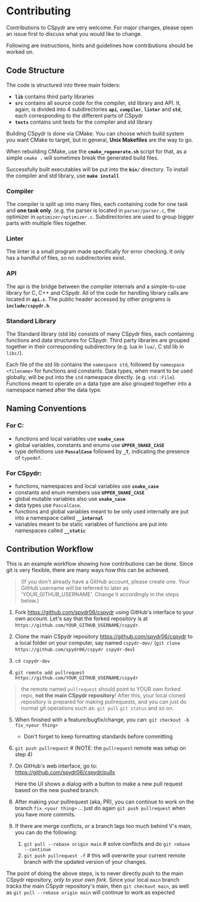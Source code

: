 # Contributing

Contributions to CSpydr are very welcome. For major changes, please open an issue first to discuss what you would like to change.

Following are instructions, hints and guidelines how contributions should be worked on.

## Code Structure

The code is structured into three main folders:
- **`lib`** contains third party libraries
- **`src`** contains all source code for the compiler, std library and API. It, again, is divided into 4 subdirectories **`api`**, **`compiler`**, **`linter`** and **`std`**, each corresponding to the different parts of CSpydr
- **`tests`** contains unit tests for the compiler and std library

Building CSpydr is done via CMake. You can choose which build system you want CMake to target, but in general, **Unix Makefiles** are the way to go.

When rebuilding CMake, use the **`cmake_regenerate.sh`** script for that, as a simple `cmake .` will sometimes break the generated build files.

Successfully built executables will be put into the **`bin/`** directory. To install the compiler and std library, use **`make install`**

### Compiler

The compiler is split up into many files, each containing code for one task and **one task only**. (e.g. the parser is located in `parser/parser.c`, the optimizer in `optimizer/optimizer.c`. Subdirectories are used to group bigger parts with multiple files together.

### Linter

The linter is a small program made specifically for error checking. It only has a handful of files, so no subdirectories exist.

### API

The api is the bridge between the compiler internals and a simple-to-use library for C, C++ and CSpydr. All of the code for handling library calls are located in **`api.c`**. The public header accessed by other programs is **`include/cspydr.h`**.

### Standard Library

The Standard library (std lib) consists of many CSpydr files, each containing functions and data structures for CSpydr. Third party libraries are grouped together in their corresponding subdirectory (e.g. lua in `lua/`, C std lib in `libc/`).

Each file of the std lib contains the `namespace std`, followed by `namespace <filename>` for functions and constants. Data types, when meant to be used globally, will be put into the `std` namespace directly. (e.g. `std::File`). Functions meant to operate on a data type are also grouped together into a namespace named after the data type.

## Naming Conventions

### For C: 

- functions and local variables use **`snake_case`**
- global variables, constants and enums use **`UPPER_SNAKE_CASE`**
- type definitions use **`PascalCase`** followed by **`_T`**, indicating the presence of `typedef`.

### For CSpydr:

- functions, namespaces and local variables use **`snake_case`**
- constants and enum members use **`UPPER_SNAKE_CASE`**
- global mutable variables also use **`snake_case`**
- data types use `PascalCase`.
- functions and global variables meant to be only used internally are put into a namespace called **`__internal`**
- variables meant to be static variables of functions are put into namespaces called **`__static`**

## Contribution Workflow

This is an example workflow showing how contributions can be done.
Since git is very flexible, there are many ways how this can be achieved.

> (If you don't already have a GitHub account, please create one. Your GitHub username will be referred to later as 'YOUR_GITHUB_USERNAME'. Change it accordingly in the steps below.)

1. Fork https://github.com/spydr06/cspydr using GitHub's interface to your own account. Let's say that the forked repository is at
`https://github.com/YOUR_GITHUB_USERNAME/cspydr`.

2. Clone the main CSpydr repository https://github.com/spydr06/cspydr to a local folder on your computer, say named `cspydr-dev/` (`git clone https://github.com/spydr06/cspydr cspydr-dev`)
3. `cd cspydr-dev`
4. `git remote add pullrequest https://github.com/YOUR_GITHUB_USERNAME/cspydr`
> the remote named `pullrequest` should point to YOUR own forked repo, **not the main CSpydr repository**! 
After this, your local cloned repository is prepared for making pullrequests, and you can just do normal git operations such as:
`git pull` `git status` and so on.

5. When finished with a feature/bugfix/change, you can:
`git checkout -b fix_<your thing>`
   - Don't forget to keep formatting standards before committing
6. `git push pullrequest`  # (NOTE: the `pullrequest` remote was setup on step 4)
7. On GitHub's web interface, go to: https://github.com/spydr06/cspydr/pulls

   Here the UI shows a dialog with a button to make a new pull request based on the new pushed branch.

8. After making your pullrequest (aka, PR), you can continue to work on the branch `fix_<your thing>` ... just do again `git push pullrequest` when you have more commits.

9. If there are merge conflicts, or a branch lags too much behind V's main, you can do the following:

   1. `git pull --rebase origin main` # solve conflicts and do
   `git rebase --continue`
   2. `git push pullrequest -f` # this will overwrite your current remote branch
   with the updated version of your changes.

The point of doing the above steps, is to never directly push to the main CSpydr repository, *only to your own fork*. Since your local `main` branch tracks the
main CSpydr repository's main, then `git checkout main`, as well as
`git pull --rebase origin main` will continue to work as expected


